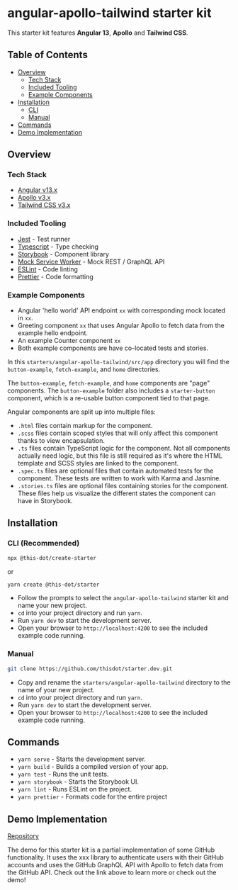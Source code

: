 # angular-apollo-tailwind starter kit

This starter kit features **Angular 13**, **Apollo** and **Tailwind CSS**.

## Table of Contents

- [Overview](#overview)
  - [Tech Stack](#tech-stack)
  - [Included Tooling](#included-tooling)
  - [Example Components](#example-components)
- [Installation](#installation)
  - [CLI](#cli-recommended)
  - [Manual](#manual)
- [Commands](#commands)
- [Demo Implementation](#demo-implementation)

## Overview

### Tech Stack

- [Angular v13.x](https://nextjs.org)
- [Apollo v3.x](https://reactjs.org)
- [Tailwind CSS v3.x](https://tailwindcss.com/)

### Included Tooling

- [Jest](https://jestjs.io/) - Test runner
- [Typescript](https://www.typescriptlang.org/) - Type checking
- [Storybook](https://storybook.js.org/) - Component library
- [Mock Service Worker](https://mswjs.io/) - Mock REST / GraphQL API
- [ESLint](https://eslint.org/) - Code linting
- [Prettier](https://prettier.io/) - Code formatting

### Example Components

- Angular 'hello world' API endpoint `xx` with corresponding mock located in `xx`.
- Greeting component `xx` that uses Angular Apollo to fetch data from the example hello endpoint.
- An example Counter component `xx`
- Both example components are have co-located tests and stories.

In this `starters/angular-apollo-tailwind/src/app` directory you will find the `button-example`, `fetch-example`, and `home` directories.

The `button-example`, `fetch-example`, and `home` components are "page" components. The `button-example` folder also includes a `starter-button` component, which is a re-usable button component tied to that page.

Angular components are split up into multiple files:

- `.html` files contain markup for the component.
- `.scss` files contain scoped styles that will only affect this component thanks to view encapsulation.
- `.ts` files contain TypeScript logic for the component. Not all components actually need logic, but this file is still required as it's where the HTML template and SCSS styles are linked to the component.
- `.spec.ts` files are optional files that contain automated tests for the component. These tests are written to work with Karma and Jasmine.
- `.stories.ts` files are optional files containing stories for the component. These files help us visualize the different states the component can have in Storybook.

## Installation

### CLI (Recommended)

```bash
npx @this-dot/create-starter
```

or

```bash
yarn create @this-dot/starter
```

- Follow the prompts to select the `angular-apollo-tailwind` starter kit and name your new project.
- `cd` into your project directory and run `yarn`.
- Run `yarn dev` to start the development server.
- Open your browser to `http://localhost:4200` to see the included example code running.

### Manual

```bash
git clone https://github.com/thisdot/starter.dev.git
```

- Copy and rename the `starters/angular-apollo-tailwind` directory to the name of your new project.
- `cd` into your project directory and run `yarn`.
- Run `yarn dev` to start the development server.
- Open your browser to `http://localhost:4200` to see the included example code running.

## Commands

- `yarn serve` - Starts the development server.
- `yarn build` - Builds a compiled version of your app.
- `yarn test` - Runs the unit tests.
- `yarn storybook` - Starts the Storybook UI.
- `yarn lint` - Runs ESLint on the project.
- `yarn prettier` - Formats code for the entire project

## Demo Implementation

[Repository](https://github.com/thisdot/starter.dev-showcases/tree/main/angular-apollo-tailwind)

The demo for this starter kit is a partial implementation of some GitHub functionality. It uses the xxx library to authenticate users with their GitHub accounts and uses the GitHub GraphQL API with Apollo to fetch data from the GitHub API. Check out the link above to learn more or check out the demo!
